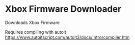 # Xbox Firmware Downloader
Downloads Xbox Firmware

Requires compiling with autoit
https://www.autoitscript.com/autoit3/docs/intro/compiler.htm
